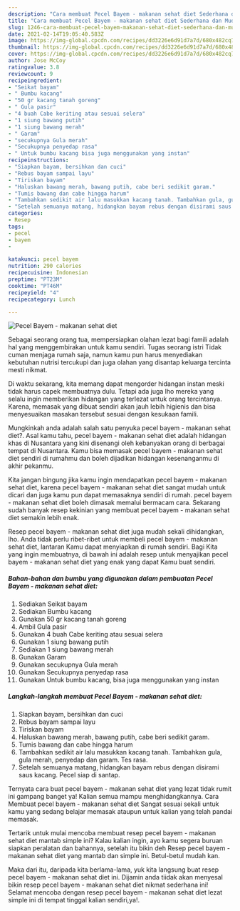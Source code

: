 ```yaml
---
description: "Cara membuat Pecel Bayem - makanan sehat diet Sederhana dan Mudah Dibuat"
title: "Cara membuat Pecel Bayem - makanan sehat diet Sederhana dan Mudah Dibuat"
slug: 1246-cara-membuat-pecel-bayem-makanan-sehat-diet-sederhana-dan-mudah-dibuat
date: 2021-02-14T19:05:40.583Z
image: https://img-global.cpcdn.com/recipes/dd3226e6d91d7a7d/680x482cq70/pecel-bayem-makanan-sehat-diet-foto-resep-utama.jpg
thumbnail: https://img-global.cpcdn.com/recipes/dd3226e6d91d7a7d/680x482cq70/pecel-bayem-makanan-sehat-diet-foto-resep-utama.jpg
cover: https://img-global.cpcdn.com/recipes/dd3226e6d91d7a7d/680x482cq70/pecel-bayem-makanan-sehat-diet-foto-resep-utama.jpg
author: Jose McCoy
ratingvalue: 3.8
reviewcount: 9
recipeingredient:
- "Seikat bayam"
- " Bumbu kacang"
- "50 gr kacang tanah goreng"
- " Gula pasir"
- "4 buah Cabe keriting atau sesuai selera"
- "1 siung bawang putih"
- "1 siung bawang merah"
- " Garam"
- "secukupnya Gula merah"
- "Secukupnya penyedap rasa"
- " Untuk bumbu kacang bisa juga menggunakan yang instan"
recipeinstructions:
- "Siapkan bayam, bersihkan dan cuci"
- "Rebus bayam sampai layu"
- "Tiriskan bayam"
- "Haluskan bawang merah, bawang putih, cabe beri sedikit garam."
- "Tumis bawang dan cabe hingga harum"
- "Tambahkan sedikit air lalu masukkan kacang tanah. Tambahkan gula, gula merah, penyedap dan garam. Tes rasa."
- "Setelah semuanya matang, hidangkan bayam rebus dengan disirami saus kacang. Pecel siap di santap."
categories:
- Resep
tags:
- pecel
- bayem
- 

katakunci: pecel bayem  
nutrition: 290 calories
recipecuisine: Indonesian
preptime: "PT23M"
cooktime: "PT46M"
recipeyield: "4"
recipecategory: Lunch

---
```



![Pecel Bayem - makanan sehat diet](https://img-global.cpcdn.com/recipes/dd3226e6d91d7a7d/680x482cq70/pecel-bayem-makanan-sehat-diet-foto-resep-utama.jpg)

Sebagai seorang orang tua, mempersiapkan olahan lezat bagi famili adalah hal yang menggembirakan untuk kamu sendiri. Tugas seorang istri Tidak cuman menjaga rumah saja, namun kamu pun harus menyediakan kebutuhan nutrisi tercukupi dan juga olahan yang disantap keluarga tercinta mesti nikmat.

Di waktu  sekarang, kita memang dapat mengorder hidangan instan meski tidak harus capek membuatnya dulu. Tetapi ada juga lho mereka yang selalu ingin memberikan hidangan yang terlezat untuk orang tercintanya. Karena, memasak yang dibuat sendiri akan jauh lebih higienis dan bisa menyesuaikan masakan tersebut sesuai dengan kesukaan famili. 



Mungkinkah anda adalah salah satu penyuka pecel bayem - makanan sehat diet?. Asal kamu tahu, pecel bayem - makanan sehat diet adalah hidangan khas di Nusantara yang kini disenangi oleh kebanyakan orang di berbagai tempat di Nusantara. Kamu bisa memasak pecel bayem - makanan sehat diet sendiri di rumahmu dan boleh dijadikan hidangan kesenanganmu di akhir pekanmu.

Kita jangan bingung jika kamu ingin mendapatkan pecel bayem - makanan sehat diet, karena pecel bayem - makanan sehat diet sangat mudah untuk dicari dan juga kamu pun dapat memasaknya sendiri di rumah. pecel bayem - makanan sehat diet boleh dimasak memalui bermacam cara. Sekarang sudah banyak resep kekinian yang membuat pecel bayem - makanan sehat diet semakin lebih enak.

Resep pecel bayem - makanan sehat diet juga mudah sekali dihidangkan, lho. Anda tidak perlu ribet-ribet untuk membeli pecel bayem - makanan sehat diet, lantaran Kamu dapat menyiapkan di rumah sendiri. Bagi Kita yang ingin membuatnya, di bawah ini adalah resep untuk menyajikan pecel bayem - makanan sehat diet yang enak yang dapat Kamu buat sendiri.

<!--inarticleads1-->

##### Bahan-bahan dan bumbu yang digunakan dalam pembuatan Pecel Bayem - makanan sehat diet:

1. Sediakan Seikat bayam
1. Sediakan  Bumbu kacang
1. Gunakan 50 gr kacang tanah goreng
1. Ambil  Gula pasir
1. Gunakan 4 buah Cabe keriting atau sesuai selera
1. Gunakan 1 siung bawang putih
1. Sediakan 1 siung bawang merah
1. Gunakan  Garam
1. Gunakan secukupnya Gula merah
1. Gunakan Secukupnya penyedap rasa
1. Gunakan  Untuk bumbu kacang, bisa juga menggunakan yang instan




<!--inarticleads2-->

##### Langkah-langkah membuat Pecel Bayem - makanan sehat diet:

1. Siapkan bayam, bersihkan dan cuci
1. Rebus bayam sampai layu
1. Tiriskan bayam
1. Haluskan bawang merah, bawang putih, cabe beri sedikit garam.
1. Tumis bawang dan cabe hingga harum
1. Tambahkan sedikit air lalu masukkan kacang tanah. Tambahkan gula, gula merah, penyedap dan garam. Tes rasa.
1. Setelah semuanya matang, hidangkan bayam rebus dengan disirami saus kacang. Pecel siap di santap.




Ternyata cara buat pecel bayem - makanan sehat diet yang lezat tidak rumit ini gampang banget ya! Kalian semua mampu menghidangkannya. Cara Membuat pecel bayem - makanan sehat diet Sangat sesuai sekali untuk kamu yang sedang belajar memasak ataupun untuk kalian yang telah pandai memasak.

Tertarik untuk mulai mencoba membuat resep pecel bayem - makanan sehat diet mantab simple ini? Kalau kalian ingin, ayo kamu segera buruan siapkan peralatan dan bahannya, setelah itu bikin deh Resep pecel bayem - makanan sehat diet yang mantab dan simple ini. Betul-betul mudah kan. 

Maka dari itu, daripada kita berlama-lama, yuk kita langsung buat resep pecel bayem - makanan sehat diet ini. Dijamin anda tiidak akan menyesal bikin resep pecel bayem - makanan sehat diet nikmat sederhana ini! Selamat mencoba dengan resep pecel bayem - makanan sehat diet lezat simple ini di tempat tinggal kalian sendiri,ya!.

